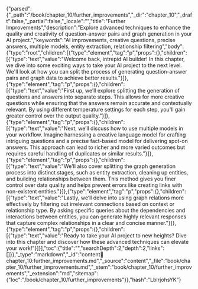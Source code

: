{"parsed":{"_path":"/book/chapter_10/further_improvements","_dir":"chapter_10","_draft":false,"_partial":false,"_locale":"","title":"Further Improvements","description":"Explore advanced techniques to enhance the quality and creativity of question-answer pairs and graph generation in your AI project.","keywords":"AI improvements, creative questions, precise answers, multiple models, entity extraction, relationship filtering","body":{"type":"root","children":[{"type":"element","tag":"p","props":{},"children":[{"type":"text","value":"Welcome back, intrepid AI builder! In this chapter, we dive into some exciting ways to take your AI project to the next level. We'll look at how you can split the process of generating question-answer pairs and graph data to achieve better results."}]},{"type":"element","tag":"p","props":{},"children":[{"type":"text","value":"First up, we’ll explore splitting the generation of questions and answers into separate steps. This allows for more creative questions while ensuring that the answers remain accurate and contextually relevant. By using different temperature settings for each step, you'll gain greater control over the output quality."}]},{"type":"element","tag":"p","props":{},"children":[{"type":"text","value":"Next, we’ll discuss how to use multiple models in your workflow. Imagine harnessing a creative language model for crafting intriguing questions and a precise fact-based model for delivering spot-on answers. This approach can lead to richer and more varied outcomes but requires careful handling of duplicates or similar results."}]},{"type":"element","tag":"p","props":{},"children":[{"type":"text","value":"We'll also cover splitting the graph generation process into distinct stages, such as entity extraction, cleaning up entities, and building relationships between them. This method gives you finer control over data quality and helps prevent errors like creating links with non-existent entities."}]},{"type":"element","tag":"p","props":{},"children":[{"type":"text","value":"Lastly, we’ll delve into using graph relations more effectively by filtering out irrelevant connections based on context or relationship type. By asking specific queries about the dependencies and interactions between entities, you can generate highly relevant responses that capture complex relationships in a clear and concise manner."}]},{"type":"element","tag":"p","props":{},"children":[{"type":"text","value":"Ready to take your AI project to new heights? Dive into this chapter and discover how these advanced techniques can elevate your work!"}]}],"toc":{"title":"","searchDepth":2,"depth":2,"links":[]}},"_type":"markdown","_id":"content:book:chapter_10:further_improvements.md","_source":"content","_file":"book/chapter_10/further_improvements.md","_stem":"book/chapter_10/further_improvements","_extension":"md","sitemap":{"loc":"/book/chapter_10/further_improvements"}},"hash":"LbIrjohsYK"}